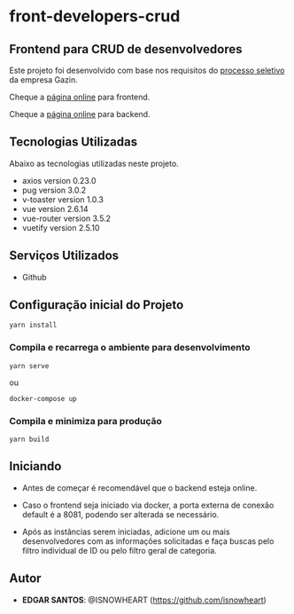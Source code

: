 # front-developers-crud
 
## Frontend para CRUD de desenvolvedores


Este projeto foi desenvolvido com base nos requisitos do [processo seletivo](https://gitlab.com/felipe.furtuoso538/pontential-crud) da empresa Gazin.

Cheque a [página online](https://github.com/isnowheart/frontend-developers-crud) para frontend.

Cheque a [página online](https://github.com/isnowheart/back-developers-crud) para backend.
## Tecnologias Utilizadas
 
Abaixo as tecnologias utilizadas neste projeto.
 
* axios               version  0.23.0
* pug                 version  3.0.2
* v-toaster           version  1.0.3
* vue                 version  2.6.14
* vue-router          version  3.5.2
* vuetify             version  2.5.10
 
 
## Serviços Utilizados
 
* Github
 
## Configuração inicial do Projeto
```
yarn install
```

### Compila e recarrega o ambiente para desenvolvimento
```
yarn serve
```
ou
```
docker-compose up
```

### Compila e minimiza para produção
```
yarn build
```

## Iniciando

* Antes de começar é recomendável que o backend esteja online.

* Caso o frontend seja iniciado via docker, a porta externa de conexão default é a 8081, podendo ser alterada se necessário.
  
* Após as instâncias serem iniciadas, adicione um ou mais desenvolvedores com as informações solicitadas e faça buscas pelo filtro individual de ID ou pelo filtro geral de categoria.

## Autor
 
* **EDGAR SANTOS**: @ISNOWHEART (https://github.com/isnowheart)